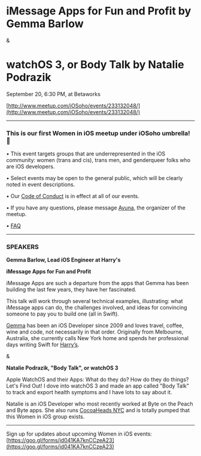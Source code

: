 # iMessage Apps for Fun and Profit by Gemma Barlow 

& 

# watchOS 3, or Body Talk by Natalie Podrazik

September 20, 6:30 PM, at Betaworks

[http://www.meetup.com/iOSoho/events/233132048/](http://www.meetup.com/iOSoho/events/233132048/)

* * * * * * * * * * * 

### This is our first Women in iOS meetup under iOSoho umbrella! 🎉 

• This event targets groups that are underrepresented in the iOS community: women (trans and cis), trans men, and genderqueer folks who are iOS developers.

• Select events may be open to the general public, which will be clearly noted in event descriptions. 

• Our [Code of Conduct](https://github.com/ayunav/WomenIniOSMeetup) is in effect at all of our events. 

• If you have any questions, please message [Ayuna](http://www.meetup.com/iOSoho/members/136388792/), the organizer of the meetup.

• [FAQ](https://github.com/ayunav/WomenIniOSMeetup/blob/master/FAQ.md)

* * * * * * * * * * * 

### SPEAKERS

**Gemma Barlow, Lead iOS Engineer at Harry's** 

**iMessage Apps for Fun and Profit**

iMessage Apps are such a departure from the apps that Gemma has been building the last few years, they have her fascinated. 

This talk will work through several technical examples, illustrating: what iMessage apps can do, the challenges involved, and ideas for convincing someone to pay you to build one (all in Swift). 

[Gemma](https://twitter.com/gemmakbarlow) has been an iOS Developer since 2009 and loves travel, coffee, wine and code, not necessarily in that order. Originally from Melbourne, Australia, she currently calls New York home and spends her professional days writing Swift for [Harry’s](https://www.harrys.com/app). 

&

**Natalie Podrazik, "Body Talk", or watchOS 3** 

Apple WatchOS and their Apps: What do they do? How do they do things? Let's Find Out! I dove into watchOS 3 and made an app called "Body Talk" to track and export health symptoms and I have lots to say about it. 

Natalie is an iOS Developer who most recently worked at Byte on the Peach and Byte apps. She also runs [CocoaHeads NYC](http://www.cocoaheadsnyc.org/) and is totally pumped that this Women in iOS group exists. 
* * * * * * * * * * * 

Sign up for updates about upcoming Women in iOS events: [https://goo.gl/forms/jd041KA7knCCzeA23](https://goo.gl/forms/jd041KA7knCCzeA23)
